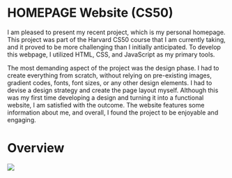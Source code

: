 # HOMEPAGE Website (CS50)

I am pleased to present my recent project, which is my personal homepage. This project was part of the Harvard CS50 course that I am currently taking, and it proved to be more challenging than I initially anticipated. To develop this webpage, I utilized HTML, CSS, and JavaScript as my primary tools.

The most demanding aspect of the project was the design phase. I had to create everything from scratch, without relying on pre-existing images, gradient codes, fonts, font sizes, or any other design elements. I had to devise a design strategy and create the page layout myself. Although this was my first time developing a design and turning it into a functional website, I am satisfied with the outcome. The website features some information about me, and overall, I found the project to be enjoyable and engaging.

<h1>Overview</h1>

<img src="https://i.imgur.com/RGM36c2.png">
